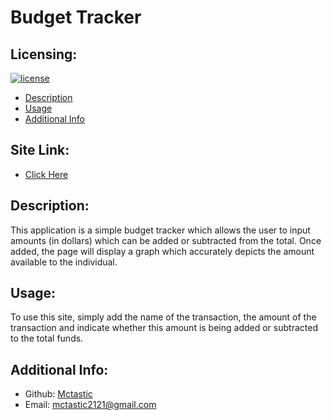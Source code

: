 # Budget Tracker

## Licensing:

[![license](https://img.shields.io/badge/license-MIT-blue)](https://shields.io)

- [Description](#description)
- [Usage](#usage)
- [Additional Info](#additional-info)

## Site Link:

- [Click Here](https://budget-tracker3232.herokuapp.com/)

## Description:

This application is a simple budget tracker which allows the user to input amounts (in dollars) which can be added or subtracted from the total. Once added, the page will display a graph which accurately depicts the amount available to the individual.

## Usage:

To use this site, simply add the name of the transaction, the amount of the transaction and indicate whether this amount is being added or subtracted to the total funds.

## Additional Info:

- Github: [Mctastic](https://github.com/mctastic)
- Email: mctastic2121@gmail.com
